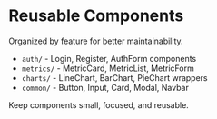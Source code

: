 # Reusable Components

Organized by feature for better maintainability.

- `auth/` - Login, Register, AuthForm components
- `metrics/` - MetricCard, MetricList, MetricForm
- `charts/` - LineChart, BarChart, PieChart wrappers
- `common/` - Button, Input, Card, Modal, Navbar

Keep components small, focused, and reusable.
